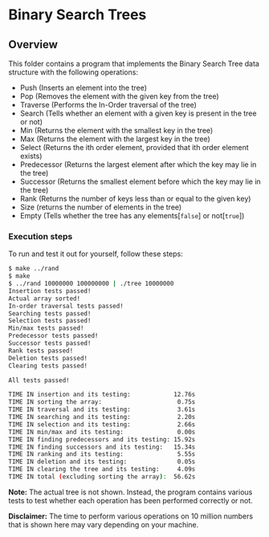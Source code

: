 # Binary Search Trees

## Overview

This folder contains a program that implements the Binary Search Tree data
structure with the following operations:

- Push (Inserts an element into the tree)
- Pop (Removes the element with the given key from the tree)
- Traverse (Performs the In-Order traversal of the tree)
- Search (Tells whether an element with a given key is present in the tree or
    not)
- Min (Returns the element with the smallest key in the tree)
- Max (Returns the element with the largest key in the tree)
- Select (Returns the ith order element, provided that ith order element
    exists)
- Predecessor (Returns the largest element after which the key may lie in the
    tree)
- Successor (Returns the smallest element before which the key may lie in the
    tree)
- Rank (Returns the number of keys less than or equal to the given key)
- Size (returns the number of elements in the tree)
- Empty (Tells whether the tree has any elements[`false`] or not[`true`])

### Execution steps

To run and test it out for yourself, follow these steps:

```bash
$ make ../rand
$ make
$ ../rand 10000000 100000000 | ./tree 10000000
Insertion tests passed!
Actual array sorted!
In-order traversal tests passed!
Searching tests passed!
Selection tests passed!
Min/max tests passed!
Predecessor tests passed!
Successor tests passed!
Rank tests passed!
Deletion tests passed!
Clearing tests passed!

All tests passed!

TIME IN insertion and its testing:            12.76s
TIME IN sorting the array:                     0.75s
TIME IN traversal and its testing:             3.61s
TIME IN searching and its testing:             2.20s
TIME IN selection and its testing:             2.66s
TIME IN min/max and its testing:               0.00s
TIME IN finding predecessors and its testing: 15.92s
TIME IN finding successors and its testing:   15.34s
TIME IN ranking and its testing:               5.55s
TIME IN deletion and its testing:              0.05s
TIME IN clearing the tree and its testing:     4.09s
TIME IN total (excluding sorting the array):  56.62s
```

**Note:** The actual tree is not shown. Instead, the program contains various
tests to test whether each operation has been performed correctly or not.

**Disclaimer:** The time to perform various operations on 10 million numbers
that is shown here may vary depending on your machine.

